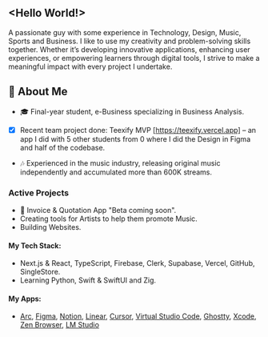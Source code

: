 ## <Hello World!>
A passionate guy with some experience in Technology, Design, Music, Sports and Business.
I like to use my creativity and problem-solving skills together. Whether it’s developing innovative applications, enhancing user experiences, or empowering learners through digital tools, I strive to make a meaningful impact with every project I undertake.

## 💼 About Me
- 🎓 Final-year student, e-Business specializing in Business Analysis.
- [x] Recent team project done: Teexify MVP [https://teexify.vercel.app] – an app I did with 5 other students from 0 where I did the Design in Figma and half of the codebase.
- 🎶 Experienced in the music industry, releasing original music independently and accumulated more than 600K streams.
### Active Projects
- 📄 Invoice & Quotation App "Beta coming soon".
- Creating tools for Artists to help them promote Music.
- Building Websites.
#### My Tech Stack:
- Next.js & React, TypeScript, Firebase, Clerk, Supabase, Vercel, GitHub, SingleStore.
- Learning Python, Swift & SwiftUI and Zig.
#### My Apps:
- [Arc](https://arc.net), [Figma](https://figma.com), [Notion](https://notion.so), [Linear](https://linear.app), [Cursor](https://cursor.so), [Virtual Studio Code](https://code.visualstudio.com), [Ghostty](https://ghostty.org), [Xcode](https://developer.apple.com/xcode), [Zen Browser](https://zen-browser.app), [LM Studio](https://lmstudio.ai)
